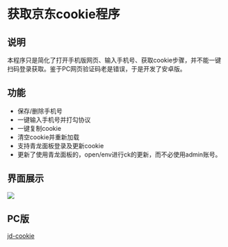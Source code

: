 # 获取京东cookie程序

## 说明

本程序只是简化了打开手机版网页、输入手机号、获取cookie步骤，并不能一键扫码登录获取。鉴于PC网页验证码老是错误，于是开发了安卓版。

## 功能
* 保存/删除手机号
* 一键输入手机号并打勾协议
* 一键复制cookie
* 清空cookie并重新加载
* 支持青龙面板登录及更新cookie
* 更新了使用青龙面板的，open/env进行ck的更新，而不必使用admin账号。

## 界面展示

![](doc/gui.jpg)

## PC版
[jd-cookie](https://github.com/XanderYe/jd-cookie)
